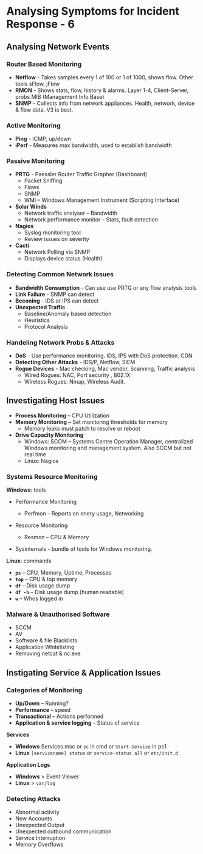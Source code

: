 # Analysing Symptoms for Incident Response - 6

## Analysing Network Events

### Router Based Monitoring 
 - **Netflow** - Takes samples every 1 of 100 or 1 of 1000, shows flow. Other tools sFlow, jFlow
 - **RMON** - Shows stats, flow, history & alarms. Layer 1-4, Client-Server, probs MIB (Management Info Base)
 - **SNMP** - Collects info from network appliances. Health, network, device & flow data. V3 is best.
 
### Active Monitoring
 - **Ping** - ICMP, up/down
 - **iPerf** - Measures max bandwidth, used to establish bandwidth
 
### Passive Monitoring
 - **PRTG** - Paessler Router Traffic Grapher (Dashboard)
    - Packet Sniffing
    - Flows
    - SNMP
    - WMI – Windows Management Instrument (Scripting Interface) 
- **Solar Winds** 
    - Network traffic analyser – Bandwidth
    - Network performance monitor – Stats, fault detection
- **Nagios** 
    - Syslog monitoring tool
    - Review issues on severity 
- **Cacti** 
    - Network Polling via SNMP
    - Displays device status (Health) 
    
### Detecting Common Network Issues

 - **Bandwidth Consumption** - Can use use PRTG or any flow analysis tools
 - **Link Failure** - SNMP can detect
 - **Beconing** - IDS or IPS can detect
 - **Unexpected Traffic** 
   - Baseline/Anomaly based detection
   - Heuristics
   - Protocol Analysis

### Handeling Network Probs & Attacks

 - **DoS** - Use performance monitoring. IDS, IPS with DoS protection. CDN
 - **Detecting Other Attacks** - IDS/P, Netflow, SIEM
 - **Rogue Devices** - Mac checking, Mac vendor, Scanning, Traffic analysis 
   -  Wired Rogues: NAC, Port security , 802.1X
   -  Wireless Rogues: Nmap, Wireless Audit.
   
## Investigating Host Issues

 - **Process Monitoring** – CPU Utilization 
 - **Memory Monitoring** – Set monitoring thresholds for memory
    - Memory leaks must patch to resolve or reboot 
- **Drive Capacity Monitoring**
   - Windows: SCOM – Systems Centre Operation Manager, centralized Windows monitoring and management system. Also SCCM but not real time
   - Linux: Nagios
   
### Systems Resource Monitoring 

**Windows**: tools

 - Performance Monitoring
   - Perfmon – Reports on enery usage, Networking
 - Resource Monitoring
   - Resmon – CPU & Memory 
   
 - Sysinternals - bundle of tools for Windows monitoring.
   
**Linux**: commands

 - **<code>ps</code>** – CPU, Memory, Uptime, Processes
 - **<code>top</code>** – CPU & top memory
 - **<code>df</code>** – Disk usage dump
 - **<code>df -h</code>** – Disk usage dump (human readable)
 - **<code>w</code>** – Whos logged in
 
### Malware & Unauthorised Software  

 -	SCCM
 -	AV
 -	Software & file Blacklists
 -	Application Whitelisting
 -	Removing netcat & nc.exe

## Instigating Service & Application Issues
### Categories of Monitoring
 - **Up/Down** – Running?
 - **Performance** – speed
 - **Transactional** – Actions performed
 - **Application & service logging** – Status of service  
 
**Services**
 - **Windows** Services.msc or <code>sc</code> in cmd or <code>Start-Service</code> in ps1  
 - **Linux** <code>[servicename] status</code> or <code>service-status all</code> or <code>etc/init.d</code>  

**Application Logs**
 - **Windows** > Event Viewer  
 - **Linux** > <code>var/log</code>

### Detecting Attacks
 - Abnormal activity
 - New Accounts
 - Unexpected Output
 - Unexpected outbound communication 
 - Service Interruption 
 - Memory Overflows

